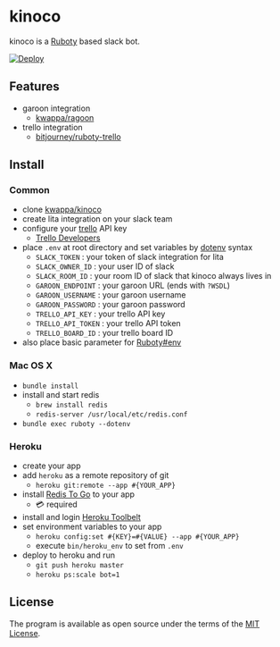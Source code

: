 # kinoco

kinoco is a [Ruboty](https://github.com/r7kamura/ruboty) based slack bot.

[![Deploy](https://www.herokucdn.com/deploy/button.svg)](https://heroku.com/deploy)

## Features

- garoon integration
    - [kwappa/ragoon](https://github.com/kwappa/ragoon)
- trello integration
    - [bitjourney/ruboty-trello](https://github.com/bitjourney/ruboty-trello)
## Install

### Common

- clone [kwappa/kinoco](https://github.com/kwappa/kinocoa)
- create lita integration on your slack team
- configure your [trello](https://trello.com/) API key
    - [Trello Developers](https://developers.trello.com/)
- place `.env` at root directory and set variables by [dotenv](https://github.com/bkeepers/dotenv) syntax
    - `SLACK_TOKEN`      : your token of slack integration for lita
    - `SLACK_OWNER_ID`   : your user ID of slack
    - `SLACK_ROOM_ID`    : your room ID of slack that kinoco always lives in
    - `GAROON_ENDPOINT`  : your garoon URL (ends with `?WSDL`)
    - `GAROON_USERNAME`  : your garoon username
    - `GAROON_PASSWORD`  : your garoon password
    - `TRELLO_API_KEY`   : your trello API key
    - `TRELLO_API_TOKEN` : your trello API token
    - `TRELLO_BOARD_ID`  : your trello board ID
- also place basic parameter for [Ruboty#env]( https://github.com/r7kamura/ruboty)

### Mac OS X

- `bundle install`
- install and start redis
    - `brew install redis`
    - `redis-server /usr/local/etc/redis.conf`
- `bundle exec ruboty --dotenv`

### Heroku

- create your app
- add `heroku` as a remote repository of git
    - `heroku git:remote --app #{YOUR_APP}`
- install [Redis To Go](https://elements.heroku.com/addons/redistogo) to your app
    - :credit_card: required
- install and login [Heroku Toolbelt](https://toolbelt.heroku.com/)
- set environment variables to your app
    - `heroku config:set #{KEY}=#{VALUE} --app #{YOUR_APP}`
    - execute `bin/heroku_env` to set from `.env`
- deploy to heroku and run
    - `git push heroku master`
    - `heroku ps:scale bot=1`

## License

The program is available as open source under the terms of the [MIT License](http://opensource.org/licenses/MIT).
